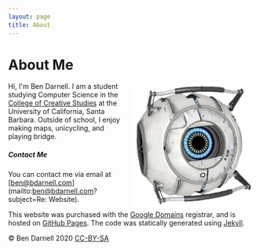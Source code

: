 ```yaml
---
layout: page
title: About
---
```

# About Me


<img src="/assets/images/Profile%20Core.png"
     alt="Personal Photo"
     title="This is roughly what I look like."
     style="float: right; margin-left: 20px; width: 50%" />

Hi, I'm Ben Darnell. I am a student studying Computer Science in the [College of Creative Studies](https://ccs.ucsb.edu/) at the University of California, Santa Barbara. Outside of school, I enjoy making maps, unicycling, and playing bridge.

  
##### Contact Me

You can contact me via email at [ben@bdarnell.com](mailto:ben@bdarnell.com?subject=Re: Website).

This website was purchased with the [Google Domains](https://domains.google/) registrar, and is hosted on [GitHub Pages](https://pages.github.com/). The code was statically generated using [Jekyll](https://jekyllrb.com/).

<span class="copy-left">©</span> Ben Darnell 2020 [CC-BY-SA](https://creativecommons.org/)

